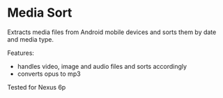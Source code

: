 # Media Sort

Extracts media files from Android mobile devices
and sorts them by date and media type.

Features:

* handles video, image and audio files and sorts accordingly
* converts opus to mp3

Tested for Nexus 6p
